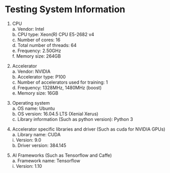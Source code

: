 # Testing System Information

1. CPU<br />
	a. Vendor: Intel<br />
	b. CPU type: Xeon(R) CPU E5-2682 v4<br />
	c. Number of cores: 16<br />
	d. Total number of threads: 64<br />
	e. Frequency: 2.50GHz<br />
	f. Memory size: 264GB<br />

2. Accelerator<br />
	a. Vendor: NVIDIA<br />
	b. Accelerator type: P100<br />
	c. Number of accelerators used for training: 1<br />
	d. Frequency: 1328MHz, 1480MHz (boost)<br />
	e. Memory size: 16GB<br />

3. Operating system<br />
	a. OS name: Ubuntu<br />
	b. OS version: 16.04.5 LTS (Xenial Xerus)<br />
	c. Library information (Such as python version): Python 3<br />

4. Accelerator specific libraries and driver (Such as cuda for NVIDIA GPUs)<br />
	a. Library name: CUDA<br />
		i. Version: 9.0<br />
	b. Driver version: 384.145<br />

5. AI Frameworks (Such as Tensorflow and Caffe)<br />
	a. Framework name: Tensorflow<br />
		i. Version: 1.10<br />

